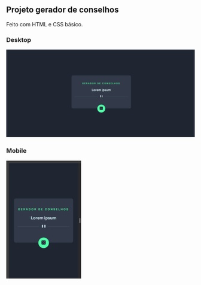 ## Projeto gerador de conselhos

Feito com HTML e CSS básico.


### Desktop

<img src="./src/images/image.png">

### Mobile

<img src="./src/images/image-2.png" width="200">
